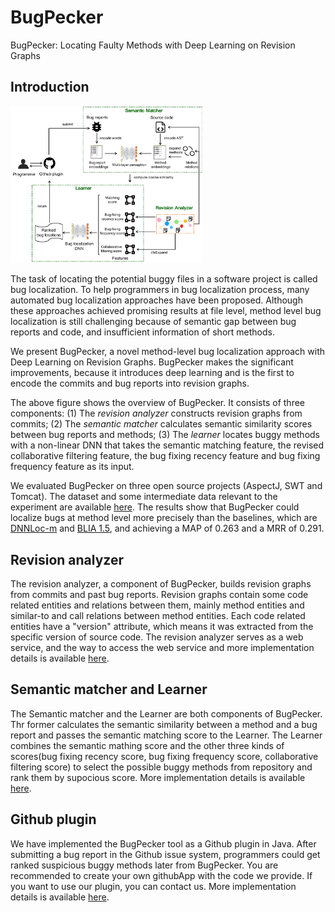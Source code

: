 # BugPecker
BugPecker: Locating Faulty Methods with Deep Learning on Revision Graphs

## Introduction
<img src="./arc.png" alt="arc.png" style="zoom:30%;" />

The task of locating the potential buggy files in a software project is called bug localization. To help programmers in bug localization process, many automated bug localization approaches have been proposed. Although these approaches achieved promising results at file level, method level bug localization is still challenging because of semantic gap between bug reports and code, and insufficient information of short methods. 

We present BugPecker, a novel method-level bug localization approach with Deep Learning on Revision Graphs. BugPecker makes the significant improvements, because it introduces deep learning and is the first to encode the commits and bug reports into revision graphs. 

The above figure shows the overview of BugPecker. It consists of three components: (1) The *revision analyzer* constructs revision graphs from commits; (2) The *semantic matcher* calculates semantic similarity scores between bug reports and methods; (3) The *learner* locates buggy methods with a non-linear DNN that takes the semantic matching feature, the revised collaborative filtering feature, the bug fixing recency feature and bug fixing frequency feature as its input.

We evaluated BugPecker on three open source projects (AspectJ, SWT and Tomcat). The dataset and some intermediate data relevant to the experiment are available [here](https://jbox.sjtu.edu.cn/l/aoMeGs). The results show that BugPecker could localize bugs at method level more precisely than the baselines, which are [DNNLoc-m](https://doi.org/10.1109/ICPC.2017.24) and [BLIA 1.5](https://doi.org/10.1016/j.infsof.2016.11.002), and achieving a MAP of 0.263 and a MRR of 0.291.

## Revision analyzer

The revision analyzer, a component of BugPecker, builds revision graphs from commits and past bug reports. Revision graphs contain some code related entities and relations between them, mainly method entities and similar-to and call relations between method entities. Each code related entities have a "version" attribute, which means it was extracted from the specific version of source code. The revision analyzer serves as a web service, and the way to access the web service and more implementation details is available [here](https://github.com/RAddRiceee/BugPecker/tree/master/RevisionAnalyzer).

## Semantic matcher and Learner

The Semantic matcher and the Learner are both components of BugPecker. Thr former calculates the semantic similarity between a method and a bug report and passes the semantic matching score to the Learner. The Learner
combines the semantic mathing score and the other three kinds of scores(bug fixing recency score, bug fixing frequency score, collaborative filtering score) to select the possible buggy methods from repository and rank them
by supocious score. More implementation details is available [here](https://github.com/RAddRiceee/BugPecker/tree/master/MatcherAndLearner).

## Github plugin

We have implemented the BugPecker tool as a Github plugin in Java. After submitting a bug report in the Github issue system, programmers could get ranked suspicious buggy methods later from BugPecker. You are recommended to create your own githubApp with the code we provide. If you want to use our plugin, you can contact us. More implementation details is available [here](https://github.com/RAddRiceee/BugPecker/tree/master/GithubApp).

